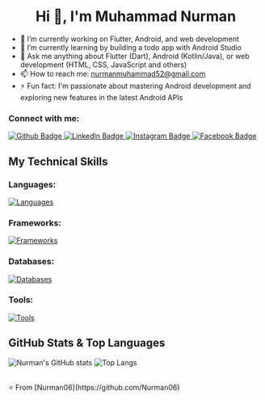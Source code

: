  <h1 align="center">Hi 👋, I'm Muhammad Nurman</h1>

- 🔭 I’m currently working on Flutter, Android, and web development
- 🌱 I’m currently learning by building a todo app with Android Studio
- 💬 Ask me anything about Flutter (Dart), Android (Kotlin/Java), or web development (HTML, CSS, JavaScript and others)
- 📫 How to reach me: nurmanmuhammad52@gmail.com
- ⚡ Fun fact: I'm passionate about mastering Android development and exploring new features in the latest Android APIs
  
### Connect with me:
<div id="badges">
  <a href="https://github.com/Nurman06">
    <img src="https://img.shields.io/badge/Github-white?style=for-the-badge&logo=Github&logoColor=black" alt="Github Badge"/>
  </a>
  <a href="https://www.linkedin.com/in/muhammad-nurman">
    <img src="https://img.shields.io/badge/LinkedIn-blue?style=for-the-badge&logo=linkedin&logoColor=white" alt="LinkedIn Badge"/>
  </a>
   <a href="https://www.instagram.com/nurman5454">
    <img src="https://img.shields.io/badge/Instagram-purple?style=for-the-badge&logo=instagram&logoColor=white" alt="Instagram Badge"/>
  </a>
   <a href="https://www.facebook.com/mmnurman">
    <img src="https://img.shields.io/badge/Facebook-blue?style=for-the-badge&logo=facebook&logoColor=white" alt="Facebook Badge"/>
  </a>
</div>

## My Technical Skills

### Languages:
[![Languages](https://skillicons.dev/icons?i=html,css,js,ts,php,java,kotlin,dart,python,c,cpp,csharp&perline=5)](https://skillicons.dev)

### Frameworks:
[![Frameworks](https://skillicons.dev/icons?i=react,nextjs,laravel,flutter,bootstrap,tailwindcss,vite&perline=5)](https://skillicons.dev)

### Databases:
[![Databases](https://skillicons.dev/icons?i=mysql,postgresql,mongodb,sqlite,oracle,firebase&perline=5)](https://skillicons.dev)

### Tools:
[![Tools](https://skillicons.dev/icons?i=git,github,vscode,visualstudio,androidstudio,gitlab,composer&perline=5)](https://skillicons.dev)

## GitHub Stats & Top Languages

![Nurman's GitHub stats](https://github-readme-stats.vercel.app/api?username=Nurman06&show_icons=true&hide_title=true&hide=prs&count_private=true&theme=radical)
![Top Langs](https://github-readme-stats.vercel.app/api/top-langs/?username=Nurman06&theme=radical&layout=compact)


<br>
⭐️ From [Nurman06](https://github.com/Nurman06)
